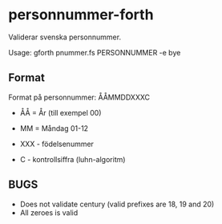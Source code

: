 # personnummer-forth

Validerar svenska personnummer.

Usage: gforth pnummer.fs PERSONNUMMER -e bye

## Format
Format på personnummer: ÅÅMMDDXXXC

* ÅÅ = År (till exempel 00)
* MM = Måndag 01-12

* XXX - födelsenummer

* C - kontrollsiffra (luhn-algoritm)

## BUGS
* Does not validate century (valid prefixes are 18, 19 and 20)
* All zeroes is valid
